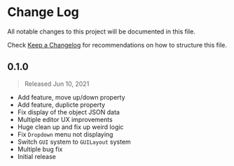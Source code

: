 # Change Log

All notable changes to this project will be documented in this file.

Check [Keep a Changelog](http://keepachangelog.com/) for recommendations on how to structure this file.


## 0.1.0
> Released Jun 10, 2021

* Add feature, move up/down property
* Add feature, duplicte property
* Fix display of the object JSON data
* Multiple editor UX improvements
* Huge clean up and fix up weird logic
* Fix `Dropdown` menu not displaying
* Switch `GUI` system to `GUILayout` system
* Multiple bug fix
* Initial release
